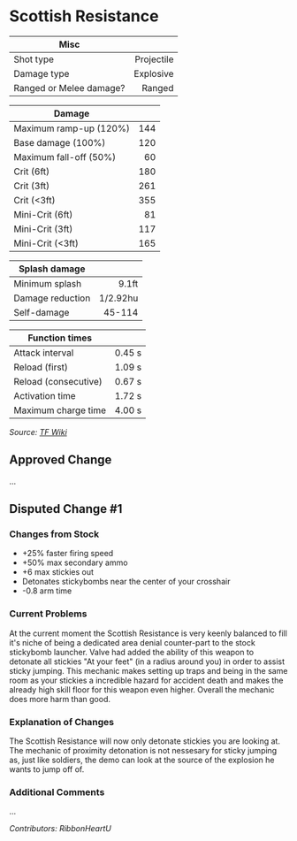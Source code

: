 # Scottish Resistance
|           Misc           |            |
|--------------------------|-----------:|
| Shot type                | Projectile |
| Damage type              | Explosive  |
| Ranged or Melee damage?  | Ranged     |

|         Damage          |     |
|-------------------------|----:|
| Maximum ramp-up (120%)  | 144 |
| Base damage (100%)      | 120 |
| Maximum fall-off (50%)  |  60 |
| Crit (6ft)              | 180 |
| Crit (3ft)              | 261 |
| Crit (<3ft)             | 355 |
| Mini-Crit (6ft)         |  81 |
| Mini-Crit (3ft)         | 117 |
| Mini-Crit (<3ft)        | 165 |

|  Splash damage   |          |
|------------------|---------:|
| Minimum splash   | 9.1ft    |
| Damage reduction | 1/2.92hu |
| Self-damage      | 45-114   |

|    Function times     |        |
|-----------------------|-------:|
| Attack interval       | 0.45 s |
| Reload (first)        | 1.09 s |
| Reload (consecutive)  | 0.67 s |
| Activation time       | 1.72 s |
| Maximum charge time   | 4.00 s |

*Source: [TF Wiki](https://wiki.teamfortress.com/wiki/Scottish_Resistance)*

## Approved Change
...

## Disputed Change #1

### Changes from Stock
* +25% faster firing speed
* +50% max secondary ammo
* +6 max stickies out
* Detonates stickybombs near the center of your crosshair
* -0.8 arm time

### Current Problems
At the current moment the Scottish Resistance is very keenly balanced to fill it's niche of being a dedicated area denial counter-part to the stock stickybomb launcher. Valve had added the ability of this weapon to detonate all stickies "At your feet" (in a radius around you) in order to assist sticky jumping. This mechanic makes setting up traps and being in the same room as your stickies a incredible hazard for accident death and makes the already high skill floor for this weapon even higher. Overall the mechanic does more harm than good.

### Explanation of Changes
The Scottish Resistance will now only detonate stickies you are looking at. The mechanic of proximity detonation is not nessesary for sticky jumping as, just like soldiers, the demo can look at the source of the explosion he wants to jump off of.

### Additional Comments
...

*Contributors: RibbonHeartU*
